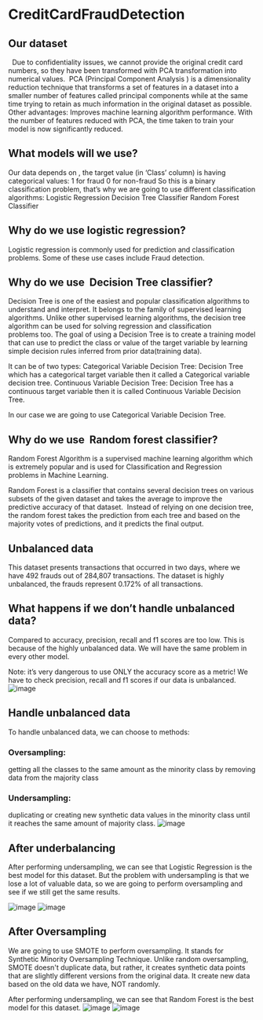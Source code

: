 # CreditCardFraudDetection
## Our dataset

 
Due to confidentiality issues, we cannot provide the original credit card numbers, so they have been transformed with PCA transformation into numerical values. 
PCA (Principal Component Analysis ) is a dimensionality reduction technique that transforms a set of features in a dataset into a smaller number of features called principal components while at the same time trying to retain as much information in the original dataset as possible.
Other advantages:
Improves machine learning algorithm performance.
With the number of features reduced with PCA, the time taken to train your model is now significantly reduced.

## What models will we use?
Our data depends on , the target value (in ‘Class’ column) is having categorical values:
1 for fraud
0 for non-fraud
So this is a binary classification problem, that’s why we are going to use different classification algorithms:
Logistic Regression
Decision Tree Classifier
Random Forest Classifier

## Why do we use logistic regression?
Logistic regression is commonly used for prediction and classification problems. Some of these use cases include Fraud detection.

## Why do we use  Decision Tree classifier?
Decision Tree is one of the easiest and popular classification algorithms to understand and interpret.
It belongs to the family of supervised learning algorithms. Unlike other supervised learning algorithms, the decision tree algorithm can be used for solving regression and classification problems too.
The goal of using a Decision Tree is to create a training model that can use to predict the class or value of the target variable by learning simple decision rules inferred from prior data(training data).

It can be of two types:
Categorical Variable Decision Tree: Decision Tree which has a categorical target variable then it called a Categorical variable decision tree.
Continuous Variable Decision Tree: Decision Tree has a continuous target variable then it is called Continuous Variable Decision Tree.

In our case we are going to use Categorical Variable Decision Tree. 

## Why do we use  Random forest classifier?
Random Forest Algorithm is a supervised machine learning algorithm which is extremely popular and is used for Classification and Regression problems in Machine Learning.

Random Forest is a classifier that contains several decision trees on various subsets of the given dataset and takes the average to improve the predictive accuracy of that dataset.
 Instead of relying on one decision tree, the random forest takes the prediction from each tree and based on the majority votes of predictions, and it predicts the final output.
 
## Unbalanced data
This dataset presents transactions that occurred in two days, where we have 492 frauds out of 284,807 transactions. The dataset is highly unbalanced, the frauds represent 0.172% of all transactions.

## What happens if we don’t handle unbalanced data?
Compared to accuracy, precision, recall and f1 scores are too low.
This is because of the highly unbalanced data.
We will have the same problem in every other model.

Note: it’s very dangerous to use ONLY the accuracy score as a metric!
 We have to check precision, recall and f1 scores if our data is unbalanced.
![image](https://github.com/RawanGamil/CreditCardFraudDetection/assets/131316628/f2f98ba6-6508-4065-9d29-7c84e85465f7)

## Handle unbalanced data
To handle unbalanced data, we can choose to methods: 
### Oversampling: 
getting all the classes to the same amount as the minority class by removing data from the majority class
### Undersampling: 
duplicating or creating new synthetic data values in the minority class until it reaches the same amount of majority class.
![image](https://github.com/RawanGamil/CreditCardFraudDetection/assets/131316628/7fb1a3f4-3cbc-4be8-ad52-d236d93d9a06)

## After underbalancing 
After performing undersampling, we can see that Logistic Regression is the best model for this dataset. 
But the problem with undersampling is that we lose a lot of valuable data, so we are going to perform oversampling and see if we still get the same results.

![image](https://github.com/RawanGamil/CreditCardFraudDetection/assets/131316628/bf5ae36e-ae99-4c89-a8f7-b23cf77782c3)
![image](https://github.com/RawanGamil/CreditCardFraudDetection/assets/131316628/551cbfa8-f106-4fa7-91ac-dd45e302a868)

## After Oversampling
We are going to use SMOTE to perform oversampling. It stands for Synthetic Minority Oversampling Technique.
Unlike random oversampling, SMOTE doesn't duplicate data, but rather, it creates  synthetic data points that are  slightly different versions from the original data. It create new data based on the old data we have, NOT randomly.

After performing undersampling, we can see that Random Forest is the best model for this dataset. 
![image](https://github.com/RawanGamil/CreditCardFraudDetection/assets/131316628/6942932e-fbf2-444b-9129-d827037c1035)
![image](https://github.com/RawanGamil/CreditCardFraudDetection/assets/131316628/24447cdd-d490-4c8f-bda9-cf30f8a75d81)


















































